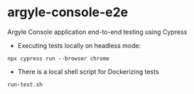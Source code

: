 # argyle-console-e2e
Argyle Console application end-to-end testing using Cypress

- Executing tests locally on headless mode:

`npx cypress run --browser chrome`

- There is a local shell script for Dockerizing tests

`run-test.sh`